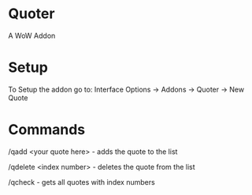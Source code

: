 # Quoter
A WoW Addon

# Setup
To Setup the addon go to: Interface Options -> Addons -> Quoter -> New Quote

# Commands
/qadd \<your quote here\> - adds the quote to the list

/qdelete \<index number\> - deletes the quote from the list

/qcheck - gets all quotes with index numbers
